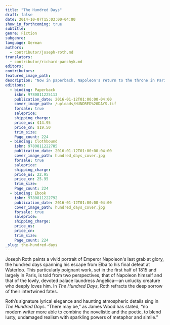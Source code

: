 ```yaml
---
title: "The Hundred Days"
draft: false
date: 2014-10-07T15:03:00-04:00
show_in_forthcoming: true
subtitle:
genre: Fiction
subgenre:
language: German
authors:
  - contributor/joseph-roth.md
translators:
  - contributor/richard-panchyk.md
editors:
contributors:
featured_image_path:
description: "Now in paperback, Napoleon's return to the throne in Paris, as imagined by the incomparable Joseph Roth "
editions:
  - binding: Paperback
    isbn: 9780811225113
    publication_date: 2016-01-12T01:00:00-04:00
    cover_image_path: /uploads/HUNDRED%20DAYS.tif
    forsale: true
    saleprice:
    shipping_charge:
    price_us: $14.95
    price_cn: $19.50
    trim_size:
    Page_count: 224
  - binding: Clothbound
    isbn: 9780811222785
    publication_date: 2016-01-12T01:00:00-04:00
    cover_image_path: hundred_days_cover.jpg
    forsale: true
    saleprice:
    shipping_charge:
    price_us: 22.95
    price_cn: 25.95
    trim_size:
    Page_count: 224
  - binding: Ebook
    isbn: 9780811222792
    publication_date: 2016-01-12T01:00:00-04:00
    cover_image_path: hundred_days_cover.jpg
    forsale: true
    saleprice:
    shipping_charge:
    price_us:
    price_cn:
    trim_size:
    Page_count: 224
_slug: the-hundred-days
---
```


Joseph Roth paints a vivid portrait of Emperor Napoleon's last grab at glory, the hundred days spanning his escape from Elba to his final defeat at Waterloo. This particularly poignant work, set in the first half of 1815 and largely in Paris, is told from two perspectives, that of Napoleon himself and that of the lowly, devoted palace laundress Angelica—an unlucky creature who deeply loves him. In _The Hundred Days_, Roth refracts the deep sorrow of their intertwined fates.

Roth’s signature lyrical elegance and haunting atmospheric details sing in _The Hundred Days_. “There may be,” as James Wood has stated, “no modern writer more able to combine the novelistic and the poetic, to blend lusty, undamaged realism with sparkling powers of metaphor and simile.”

